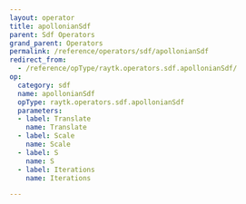 ```yaml
---
layout: operator
title: apollonianSdf
parent: Sdf Operators
grand_parent: Operators
permalink: /reference/operators/sdf/apollonianSdf
redirect_from:
  - /reference/opType/raytk.operators.sdf.apollonianSdf/
op:
  category: sdf
  name: apollonianSdf
  opType: raytk.operators.sdf.apollonianSdf
  parameters:
  - label: Translate
    name: Translate
  - label: Scale
    name: Scale
  - label: S
    name: S
  - label: Iterations
    name: Iterations

---
```

